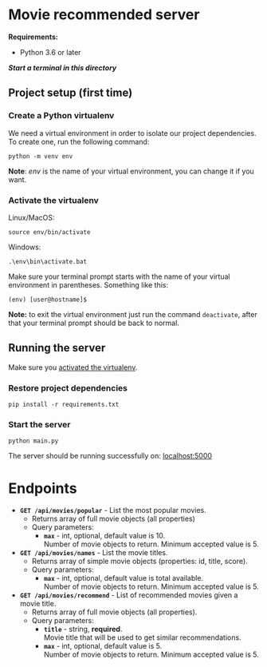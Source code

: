 # Movie recommended server

**Requirements:**

- Python 3.6 or later

**_Start a terminal in this directory_**

## Project setup (first time)

### Create a Python virtualenv

We need a virtual environment in order to isolate our project dependencies. To create one, run the following command:

```
python -m venv env
```

**Note**: _env_ is the name of your virtual environment, you can change it if you want.

### Activate the virtualenv

Linux/MacOS:

```
source env/bin/activate
```

Windows:

```
.\env\bin\activate.bat
```

Make sure your terminal prompt starts with the name of your virtual environment in parentheses. Something like this:

`(env) [user@hostname]$`

**Note:** to exit the virtual environment just run the command `deactivate`, after that your terminal prompt should be back to normal.

## Running the server

Make sure you [activated the virtualenv](#activate-the-virtualenv).

### Restore project dependencies

`pip install -r requirements.txt`

### Start the server

```
python main.py
```

The server should be running successfully on: [localhost:5000](http://localhost:5000)

# Endpoints

- **`GET /api/movies/popular`** - List the most popular movies.
  - Returns array of full movie objects (all properties)
  - Query parameters:
    - **`max`** - int, optional, default value is 10.  
      Number of movie objects to return. Minimum accepted value is 5.
- **`GET /api/movies/names`** - List the movie titles.
  - Returns array of simple movie objects (properties: id, title, score).
  - Query parameters:
    - **`max`** - int, optional, default value is total available.  
      Number of movie objects to return. Minimum accepted value is 5.
- **`GET /api/movies/recommend`** - List of recommended movies given a movie title.
  - Returns array of full movie objects (all properties).
  - Query parameters:
    - **`title`** - string, **required**.  
      Movie title that will be used to get similar recommendations.
    - **`max`** - int, optional, default value is 5.  
      Number of movie objects to return. Minimum accepted value is 5.
